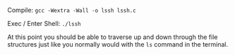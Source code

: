 Compile:
`gcc -Wextra -Wall -o lssh lssh.c`

Exec / Enter Shell:
`./lssh`

At this point you should be able to traverse up and down through the file structures just like you normally would with the `ls` command in the terminal.